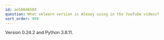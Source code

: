 ```yaml
---
id: ae58046503
question: What sklearn version is Alexey using in the YouTube videos?
sort_order: 950
---
```


Version 0.24.2 and Python 3.8.11.